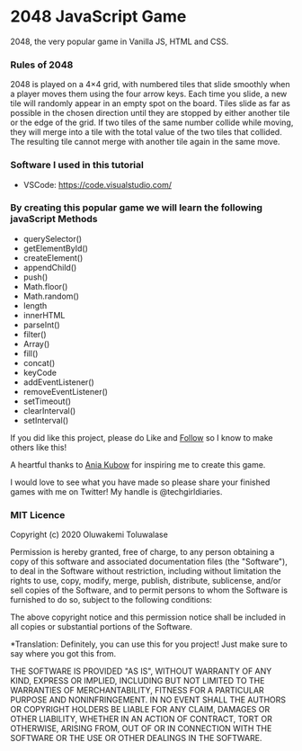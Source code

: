 # 2048 JavaScript Game

2048, the very popular game in Vanilla JS, HTML and CSS.


### Rules of 2048

2048 is played on a 4×4 grid, with numbered tiles that slide smoothly when a player moves them using the four arrow keys. Each time you slide, a new tile will randomly appear in an empty spot on the board. Tiles slide as far as possible in the chosen direction until they are stopped by either another tile or the edge of the grid. If two tiles of the same number collide while moving, they will merge into a tile with the total value of the two tiles that collided. The resulting tile cannot merge with another tile again in the same move.

### Software I used in this tutorial

- VSCode: <https://code.visualstudio.com/>

### By creating this popular game we will learn the following javaScript Methods

- querySelector()
- getElementById()
- createElement()
- appendChild()
- push()
- Math.floor()
- Math.random()
- length
- innerHTML
- parseInt()
- filter()
- Array()
- fill()
- concat()
- keyCode
- addEventListener()
- removeEventListener()
- setTimeout()
- clearInterval()
- setInterval()

If you did like this project, please do Like and [Follow](github.com/kemicodes) so I know to make others like this!

A heartful thanks to [Ania Kubow](https://github.com/kubowania) for inspiring me to create this game.

I would love to see what you have made so please share your finished games with me on Twitter! My handle is @techgirldiaries.

### MIT Licence

Copyright (c) 2020 Oluwakemi Toluwalase

Permission is hereby granted, free of charge, to any person obtaining a copy of this software and associated documentation files (the "Software"), to deal in the Software without restriction, including without limitation the rights to use, copy, modify, merge, publish, distribute, sublicense, and/or sell copies of the Software, and to permit persons to whom the Software is furnished to do so, subject to the following conditions:

The above copyright notice and this permission notice shall be included in all copies or substantial portions of the Software.

*Translation: Definitely, you can use this for you project! Just make sure to say where you got this from.

THE SOFTWARE IS PROVIDED "AS IS", WITHOUT WARRANTY OF ANY KIND, EXPRESS OR IMPLIED, INCLUDING BUT NOT LIMITED TO THE WARRANTIES OF MERCHANTABILITY, FITNESS FOR A PARTICULAR PURPOSE AND NONINFRINGEMENT. IN NO EVENT SHALL THE AUTHORS OR COPYRIGHT HOLDERS BE LIABLE FOR ANY CLAIM, DAMAGES OR OTHER LIABILITY, WHETHER IN AN ACTION OF CONTRACT, TORT OR OTHERWISE, ARISING FROM, OUT OF OR IN CONNECTION WITH THE SOFTWARE OR THE USE OR OTHER DEALINGS IN THE SOFTWARE.

